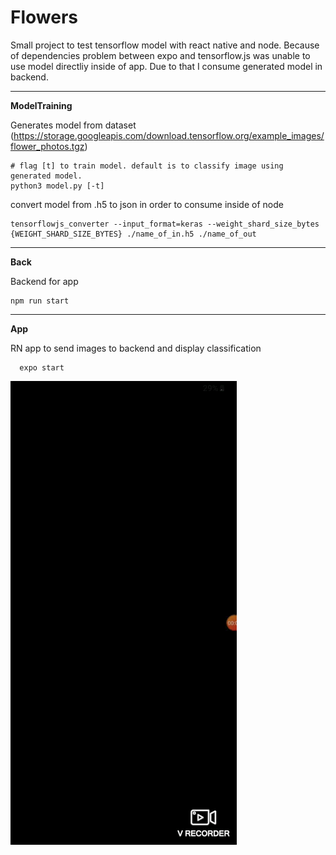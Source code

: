 # Flowers
Small project to test tensorflow model with react native and node. Because of dependencies problem between expo and tensorflow.js was unable to use model directliy inside of app. Due to that I consume generated model in backend.

---
**ModelTraining**

Generates model from dataset (https://storage.googleapis.com/download.tensorflow.org/example_images/flower_photos.tgz)
```
# flag [t] to train model. default is to classify image using generated model.
python3 model.py [-t] 
```
convert model from .h5 to json in order to consume inside of node 
```
tensorflowjs_converter --input_format=keras --weight_shard_size_bytes {WEIGHT_SHARD_SIZE_BYTES} ./name_of_in.h5 ./name_of_out
```


---
**Back**

Backend for app
```
npm run start
```
---
**App**

RN app to send images to backend and display classification

```
  expo start
```

![](https://github.com/Xenos-134/Flowers/blob/main/test2.gif)
